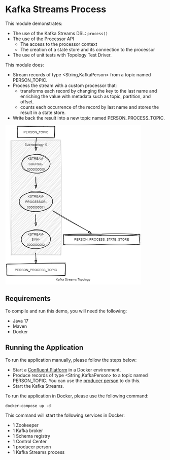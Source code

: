 # Kafka Streams Process

This module demonstrates:

- The use of the Kafka Streams DSL: `process()`
- The use of the Processor API
  - The access to the processor context
  - The creation of a state store and its connection to the processor
- The use of unit tests with Topology Test Driver.

This module does:

- Stream records of type <String,KafkaPerson> from a topic named PERSON_TOPIC.
- Process the stream with a custom processor that:
  - transforms each record by changing the key to the last name and enriching the value with metadata such as topic, partition, and offset.
  - counts each occurrence of the record by last name and stores the result in a state store.
- Write back the result into a new topic named PERSON_PROCESS_TOPIC.

![topology.png](topology.png)

## Requirements

To compile and run this demo, you will need the following:

- Java 17
- Maven
- Docker

## Running the Application

To run the application manually, please follow the steps below:

- Start a [Confluent Platform](https://docs.confluent.io/platform/current/quickstart/ce-docker-quickstart.html#step-1-download-and-start-cp) in a Docker environment.
- Produce records of type <String,KafkaPerson> to a topic named PERSON_TOPIC. You can use the [producer person](../specific-producers/kafka-streams-producer-person) to do this.
- Start the Kafka Streams.

To run the application in Docker, please use the following command:

```console
docker-compose up -d
```

This command will start the following services in Docker:

- 1 Zookeeper
- 1 Kafka broker
- 1 Schema registry
- 1 Control Center
- 1 producer person
- 1 Kafka Streams process
